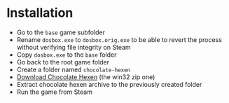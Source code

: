 # Installation

- Go to the `base` game subfolder
- Rename `dosbox.exe` to `dosbox.orig.exe` to be able to revert the process without verifying file integrity on Steam
- Copy `dosbox.exe` to the `base` folder
- Go back to the root game folder
- Create a folder named `chocolate-hexen`
- [Download Chocolate Hexen](https://github.com/chocolate-doom/chocolate-doom/releases) (the win32 zip one)
- Extract chocolate hexen archive to the previously created folder
- Run the game from Steam
